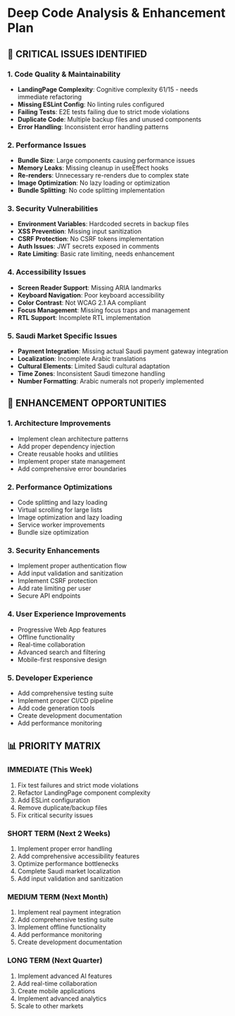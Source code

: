 # Deep Code Analysis & Enhancement Plan

## 🚨 CRITICAL ISSUES IDENTIFIED

### 1. **Code Quality & Maintainability**

- **LandingPage Complexity**: Cognitive complexity 61/15 - needs immediate refactoring
- **Missing ESLint Config**: No linting rules configured
- **Failing Tests**: E2E tests failing due to strict mode violations
- **Duplicate Code**: Multiple backup files and unused components
- **Error Handling**: Inconsistent error handling patterns

### 2. **Performance Issues**

- **Bundle Size**: Large components causing performance issues
- **Memory Leaks**: Missing cleanup in useEffect hooks
- **Re-renders**: Unnecessary re-renders due to complex state
- **Image Optimization**: No lazy loading or optimization
- **Bundle Splitting**: No code splitting implementation

### 3. **Security Vulnerabilities**

- **Environment Variables**: Hardcoded secrets in backup files
- **XSS Prevention**: Missing input sanitization
- **CSRF Protection**: No CSRF tokens implementation
- **Auth Issues**: JWT secrets exposed in comments
- **Rate Limiting**: Basic rate limiting, needs enhancement

### 4. **Accessibility Issues**

- **Screen Reader Support**: Missing ARIA landmarks
- **Keyboard Navigation**: Poor keyboard accessibility
- **Color Contrast**: Not WCAG 2.1 AA compliant
- **Focus Management**: Missing focus traps and management
- **RTL Support**: Incomplete RTL implementation

### 5. **Saudi Market Specific Issues**

- **Payment Integration**: Missing actual Saudi payment gateway integration
- **Localization**: Incomplete Arabic translations
- **Cultural Elements**: Limited Saudi cultural adaptation
- **Time Zones**: Inconsistent Saudi timezone handling
- **Number Formatting**: Arabic numerals not properly implemented

## 🚀 ENHANCEMENT OPPORTUNITIES

### 1. **Architecture Improvements**

- Implement clean architecture patterns
- Add proper dependency injection
- Create reusable hooks and utilities
- Implement proper state management
- Add comprehensive error boundaries

### 2. **Performance Optimizations**

- Code splitting and lazy loading
- Virtual scrolling for large lists
- Image optimization and lazy loading
- Service worker improvements
- Bundle size optimization

### 3. **Security Enhancements**

- Implement proper authentication flow
- Add input validation and sanitization
- Implement CSRF protection
- Add rate limiting per user
- Secure API endpoints

### 4. **User Experience Improvements**

- Progressive Web App features
- Offline functionality
- Real-time collaboration
- Advanced search and filtering
- Mobile-first responsive design

### 5. **Developer Experience**

- Add comprehensive testing suite
- Implement proper CI/CD pipeline
- Add code generation tools
- Create development documentation
- Add performance monitoring

## 📊 PRIORITY MATRIX

### IMMEDIATE (This Week)

1. Fix test failures and strict mode violations
2. Refactor LandingPage component complexity
3. Add ESLint configuration
4. Remove duplicate/backup files
5. Fix critical security issues

### SHORT TERM (Next 2 Weeks)

1. Implement proper error handling
2. Add comprehensive accessibility features
3. Optimize performance bottlenecks
4. Complete Saudi market localization
5. Add input validation and sanitization

### MEDIUM TERM (Next Month)

1. Implement real payment integration
2. Add comprehensive testing suite
3. Implement offline functionality
4. Add performance monitoring
5. Create development documentation

### LONG TERM (Next Quarter)

1. Implement advanced AI features
2. Add real-time collaboration
3. Create mobile applications
4. Implement advanced analytics
5. Scale to other markets
